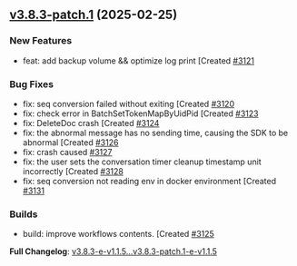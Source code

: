 ## [v3.8.3-patch.1](https://github.com/openimsdk/open-im-server/releases/tag/v3.8.3-patch.1) 	(2025-02-25)

### New Features
* feat: add backup volume && optimize log print [Created [#3121](https://github.com/openimsdk/open-im-server/pull/3121)

### Bug Fixes
* fix: seq conversion failed without exiting [Created [#3120](https://github.com/openimsdk/open-im-server/pull/3120)
* fix: check error in BatchSetTokenMapByUidPid [Created [#3123](https://github.com/openimsdk/open-im-server/pull/3123)
* fix: DeleteDoc crash [Created [#3124](https://github.com/openimsdk/open-im-server/pull/3124)
* fix: the abnormal message has no sending time, causing the SDK to be abnormal [Created [#3126](https://github.com/openimsdk/open-im-server/pull/3126)
* fix: crash caused [#3127](https://github.com/openimsdk/open-im-server/pull/3127)
* fix: the user sets the conversation timer cleanup timestamp unit incorrectly [Created [#3128](https://github.com/openimsdk/open-im-server/pull/3128)
* fix: seq conversion not reading env in docker environment [Created [#3131](https://github.com/openimsdk/open-im-server/pull/3131)

### Builds
* build: improve workflows contents. [Created [#3125](https://github.com/openimsdk/open-im-server/pull/3125)

**Full Changelog**: [v3.8.3-e-v1.1.5...v3.8.3-patch.1-e-v1.1.5](https://github.com/openimsdk/open-im-server-enterprise/compare/v3.8.3-e-v1.1.5...v3.8.3-patch.1-e-v1.1.5)

